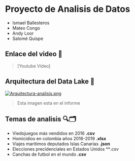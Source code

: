 # Proyecto de Analisis de Datos
- Ismael Ballesteros
- Mateo Congo
- Andy Loor
- Salomé Quispe

## Enlace del video 🔗

> [Youtube Video]

## Arquitectura del Data Lake 💬

[![Arquitectura-analisis.png](https://i.postimg.cc/m2d95ffn/Arquitectura-analisis.png)](https://postimg.cc/gnZrx70y)

> Esta imagen esta en el informe

## Temas de analisis 🔍🗂
- Viedojuegos más vendidos en 2016 **.csv**
- Homicidios en colombia años 2016-2019 **.xlsx**
- Viajes maritimos deputados Islas Canarias **.json**
- Elecciones precidenciales en Estados Unidos ***.csv*
- Canchas de futbol en el mundo **.csv**
